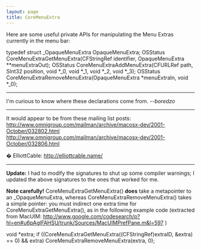 ```yaml
---
layout: page
title: CoreMenuExtra
---
```


Here are some useful private APIs for manipulating the Menu Extras currently in the menu bar:
    
typedef struct _OpaqueMenuExtra OpaqueMenuExtra;
OSStatus CoreMenuExtraGetMenuExtra(CFStringRef identifier, OpaqueMenuExtra **menuExtraOut);
OSStatus CoreMenuExtraAddMenuExtra(CFURLRef path, SInt32 position, void *_0, void *_1, void *_2, void *_3);
OSStatus CoreMenuExtraRemoveMenuExtra(OpaqueMenuExtra *menuExtraIn, void *_0);


----

I'm curious to know where these declarations come from. *--boredzo*

----

It would appear to be from these mailing list posts:
http://www.omnigroup.com/mailman/archive/macosx-dev/2001-October/032802.html
http://www.omnigroup.com/mailman/archive/macosx-dev/2001-October/032806.html

� ElliottCable: http://elliottcable.name/

----

**Update:** I had to modify the signatures to shut up some compiler warnings; I updated the above signatures to the ones that worked for me.

**Note carefully!**     CoreMenuExtraGetMenuExtra() **does** take a metapointer to an     _OpaqueMenuExtra, whereas     CoreMenuExtraRemoveMenuExtra() takes a simple pointer: you must indirect one extra time for     CoreMenuExtraGetMenuExtra(), as in the following example code (extracted from MacUIM: http://www.google.com/codesearch/p?hl=en#u6pAglFAHSU/trunk/Sources/MacUIMPrefPane.m&l=597 )

    
void *extra; if ((CoreMenuExtraGetMenuExtra((CFStringRef)extraID, &extra) == 0) && extra)
                  CoreMenuExtraRemoveMenuExtra(extra, 0);

